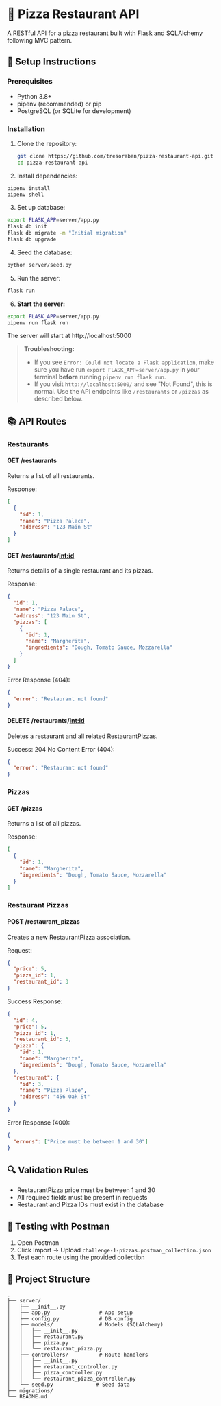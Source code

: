 # 🍕 Pizza Restaurant API

A RESTful API for a pizza restaurant built with Flask and SQLAlchemy following MVC pattern.

## 🚀 Setup Instructions

### Prerequisites
- Python 3.8+
- pipenv (recommended) or pip
- PostgreSQL (or SQLite for development)

### Installation
1. Clone the repository:
   ```bash
   git clone https://github.com/tresoraban/pizza-restaurant-api.git
   cd pizza-restaurant-api

2. Install dependencies:
```bash
pipenv install
pipenv shell
```
3. Set up database:
```bash
export FLASK_APP=server/app.py
flask db init
flask db migrate -m "Initial migration"
flask db upgrade
```
4. Seed the database:
```bash
python server/seed.py
```
5. Run the server:
```bash
flask run
```
6. **Start the server:**
```bash
export FLASK_APP=server/app.py
pipenv run flask run
```
The server will start at http://localhost:5000

> **Troubleshooting:**
> - If you see `Error: Could not locate a Flask application`, make sure you have run `export FLASK_APP=server/app.py` in your terminal **before** running `pipenv run flask run`.
> - If you visit `http://localhost:5000/` and see "Not Found", this is normal. Use the API endpoints like `/restaurants` or `/pizzas` as described below.

## 📚 API Routes

### Restaurants

#### GET /restaurants
Returns a list of all restaurants.

Response:
```json
[
  {
    "id": 1,
    "name": "Pizza Palace",
    "address": "123 Main St"
  }
]
```

#### GET /restaurants/<int:id>
Returns details of a single restaurant and its pizzas.

Response:
```json
{
  "id": 1,
  "name": "Pizza Palace",
  "address": "123 Main St",
  "pizzas": [
    {
      "id": 1,
      "name": "Margherita",
      "ingredients": "Dough, Tomato Sauce, Mozzarella"
    }
  ]
}
```

Error Response (404):
```json
{
  "error": "Restaurant not found"
}
```

#### DELETE /restaurants/<int:id>
Deletes a restaurant and all related RestaurantPizzas.

Success: 204 No Content
Error (404):
```json
{
  "error": "Restaurant not found"
}
```

### Pizzas

#### GET /pizzas
Returns a list of all pizzas.

Response:
```json
[
  {
    "id": 1,
    "name": "Margherita",
    "ingredients": "Dough, Tomato Sauce, Mozzarella"
  }
]
```

### Restaurant Pizzas

#### POST /restaurant_pizzas
Creates a new RestaurantPizza association.

Request:
```json
{
  "price": 5,
  "pizza_id": 1,
  "restaurant_id": 3
}
```

Success Response:
```json
{
  "id": 4,
  "price": 5,
  "pizza_id": 1,
  "restaurant_id": 3,
  "pizza": {
    "id": 1,
    "name": "Margherita",
    "ingredients": "Dough, Tomato Sauce, Mozzarella"
  },
  "restaurant": {
    "id": 3,
    "name": "Pizza Place",
    "address": "456 Oak St"
  }
}
```

Error Response (400):
```json
{
  "errors": ["Price must be between 1 and 30"]
}
```

## 🔍 Validation Rules

- RestaurantPizza price must be between 1 and 30
- All required fields must be present in requests
- Restaurant and Pizza IDs must exist in the database

## 🧪 Testing with Postman

1. Open Postman
2. Click Import → Upload `challenge-1-pizzas.postman_collection.json`
3. Test each route using the provided collection

## 📁 Project Structure

```
.
├── server/
│   ├── __init__.py
│   ├── app.py                # App setup
│   ├── config.py             # DB config
│   ├── models/               # Models (SQLAlchemy)
│   │   ├── __init__.py
│   │   ├── restaurant.py
│   │   ├── pizza.py
│   │   └── restaurant_pizza.py
│   ├── controllers/          # Route handlers
│   │   ├── __init__.py
│   │   ├── restaurant_controller.py
│   │   ├── pizza_controller.py
│   │   └── restaurant_pizza_controller.py
│   └── seed.py              # Seed data
├── migrations/
└── README.md
``` 